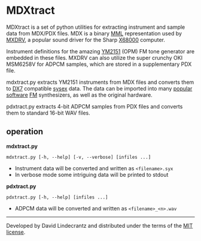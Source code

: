 # MDXtract
MDXtract is a set of python utilities for extracting instrument and sample data from MDX/PDX files. MDX is a binary [MML](https://en.wikipedia.org/wiki/Music_Macro_Language) representation used by [MXDRV](https://www16.atwiki.jp/mxdrv/pages/23.html), a popular sound driver for the Sharp [X68000](https://en.wikipedia.org/wiki/X68000) computer. 

Instrument definitions for the amazing [YM2151](https://en.wikipedia.org/wiki/Yamaha_YM2151) (OPM) FM tone generator are embedded in these files. MXDRV can also utilize the super crunchy OKI MSM6258V for ADPCM samples, which are stored in a supplementary PDX file.

mdxtract.py extracts YM2151 instruments from MDX files and converts them to [DX7](https://en.wikipedia.org/wiki/Yamaha_DX7) compatible [sysex](http://electronicmusic.wikia.com/wiki/System_exclusive) data. The data can be imported into many [popular](https://asb2m10.github.io/dexed/) [software](https://www.arturia.com/dx7-v/overview) [FM](https://www.native-instruments.com/en/products/komplete/synths/fm8/) synthesizers, as well as the original hardware.

pdxtract.py extracts 4-bit ADPCM samples from PDX files and converts them to standard 16-bit WAV files.


## operation

**mdxtract.py**

```
mdxtract.py [-h, --help] [-v, --verbose] [infiles ...]
```

 - Instrument data will be converted and written as `<filename>.syx`
 - In verbose mode some intriguing data will be printed to stdout


**pdxtract.py**

```
pdxtract.py [-h, --help] [infiles ...]
```

 - ADPCM data will be converted and written as `<filename>_<n>.wav`


---

Developed by David Lindecrantz and distributed under the terms of the [MIT license](./LICENSE).

